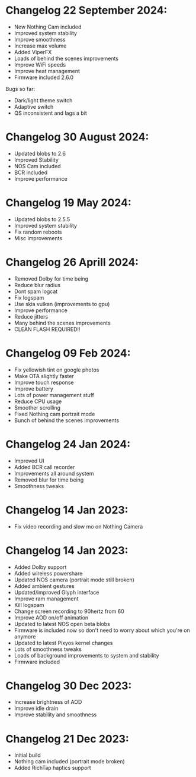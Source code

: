 # Changelog 22 September 2024:
- New Nothing Cam included
- Improved system stability
- Improve smoothness
- Increase max volume
- Added ViperFX
- Loads of behind the scenes improvements
- Improve WiFi speeds
- Improve heat management
- Firmware included 2.6.0

Bugs so far: 
- Dark/light theme switch
- Adaptive switch
- QS inconsistent and lags a bit

# Changelog 30 August 2024:
- Updated blobs to 2.6
- Improved Stability
- NOS Cam included
- BCR included
- Improve performance

# Changelog 19 May 2024:
- Updated blobs to 2.5.5
- Improved system stability
- Fix random reboots
- Misc improvements

# Changelog 26 Aprill 2024:
- Removed Dolby for time being
- Reduce blur radius
- Dont spam logcat
- Fix logspam
- Use skia vulkan (improvements to gpu)
- Improve performance
- Reduce jitters
- Many behind the scenes improvements
- CLEAN FLASH REQUIRED!!

# Changelog 09 Feb 2024:
- Fix yellowish tint on google photos
- Make OTA slightly faster
- Improve touch response
- Improve battery
- Lots of power management stuff
- Reduce CPU usage
- Smoother scrolling
- Fixed Nothing cam portrait mode
- Bunch of behind the scenes improvements

# Changelog 24 Jan 2024:
- Improved UI
- Added BCR call recorder
- Improvements all around system
- Removed blur for time being
- Smoothness tweaks

# Changelog 14 Jan 2023:
- Fix video recording and slow mo on Nothing Camera

# Changelog 14 Jan 2023:
- Added Dolby support
- Added wireless powershare
- Updated NOS camera (portrait mode still broken)
- Added ambient gestures
- Updated/improved Glyph interface
- Improve ram management
- Kill logspam
- Change screen recording to 90hertz from 60
- Improve AOD on/off animation
- Updated to latest NOS open beta blobs
- Firmware is included now so don't need to worry about which you're on anymore
- Updated to latest Pixyos kernel changes
- Lots of smoothness tweaks
- Loads of background improvements to system and stability
- Firmware included

# Changelog 30 Dec 2023:
- Increase brightness of AOD
- Improve idle drain
- Improve stability and smoothness

# Changelog 21 Dec 2023:
- Initial build
- Nothing cam included (portrait mode broken)
- Added RichTap haptics support
